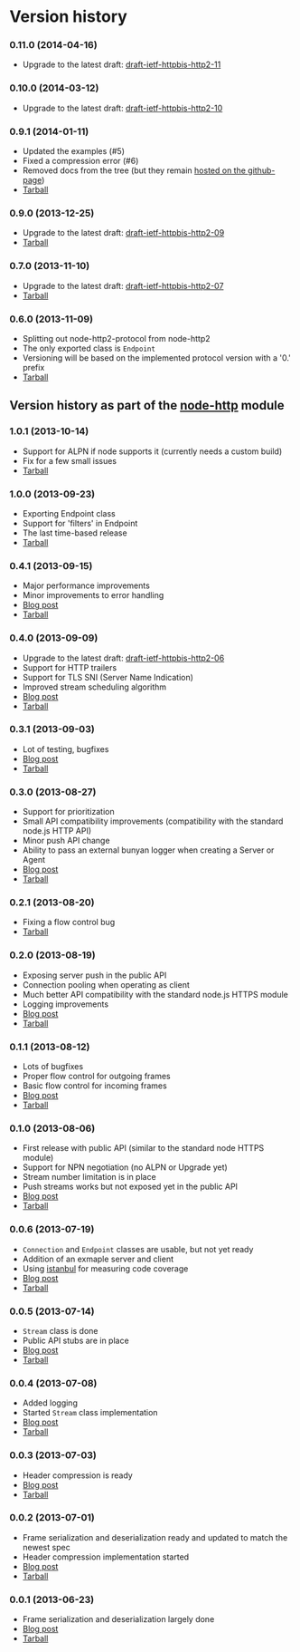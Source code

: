 Version history
===============

### 0.11.0 (2014-04-16) ###

* Upgrade to the latest draft: [draft-ietf-httpbis-http2-11][draft-11]

[draft-11]: http://tools.ietf.org/html/draft-ietf-httpbis-http2-11

### 0.10.0 (2014-03-12) ###

* Upgrade to the latest draft: [draft-ietf-httpbis-http2-10][draft-10]

[draft-10]: http://tools.ietf.org/html/draft-ietf-httpbis-http2-10

### 0.9.1 (2014-01-11) ###

* Updated the examples (#5)
* Fixed a compression error (#6)
* Removed docs from the tree (but they remain [hosted on the github-page])
* [Tarball](https://github.com/molnarg/node-http2-protocol/archive/node-http2-protocol-0.9.1.tar.gz)

[hosted on the github-page]: http://molnarg.github.io/node-http2-protocol/doc/

### 0.9.0 (2013-12-25) ###

* Upgrade to the latest draft: [draft-ietf-httpbis-http2-09][draft-09]
* [Tarball](https://github.com/molnarg/node-http2-protocol/archive/node-http2-protocol-0.9.0.tar.gz)

[draft-09]: http://tools.ietf.org/html/draft-ietf-httpbis-http2-09

### 0.7.0 (2013-11-10) ###

* Upgrade to the latest draft: [draft-ietf-httpbis-http2-07][draft-07]
* [Tarball](https://github.com/molnarg/node-http2-protocol/archive/node-http2-protocol-0.7.0.tar.gz)

[draft-07]: http://tools.ietf.org/html/draft-ietf-httpbis-http2-07

### 0.6.0 (2013-11-09) ###

* Splitting out node-http2-protocol from node-http2
* The only exported class is `Endpoint`
* Versioning will be based on the implemented protocol version with a '0.' prefix
* [Tarball](https://github.com/molnarg/node-http2-protocol/archive/node-http2-protocol-0.6.0.tar.gz)

Version history as part of the [node-http](https://github.com/molnarg/node-http2) module
----------------------------------------------------------------------------------------

### 1.0.1 (2013-10-14) ###

* Support for ALPN if node supports it (currently needs a custom build)
* Fix for a few small issues
* [Tarball](https://github.com/molnarg/node-http2/archive/node-http2-1.0.1.tar.gz)

### 1.0.0 (2013-09-23) ###

* Exporting Endpoint class
* Support for 'filters' in Endpoint
* The last time-based release
* [Tarball](https://github.com/molnarg/node-http2/archive/node-http2-1.0.0.tar.gz)

### 0.4.1 (2013-09-15) ###

* Major performance improvements
* Minor improvements to error handling
* [Blog post](http://gabor.molnar.es/blog/2013/09/15/gsoc-week-number-13/)
* [Tarball](https://github.com/molnarg/node-http2/archive/node-http2-0.4.1.tar.gz)

### 0.4.0 (2013-09-09) ###

* Upgrade to the latest draft: [draft-ietf-httpbis-http2-06][draft-06]
* Support for HTTP trailers
* Support for TLS SNI (Server Name Indication)
* Improved stream scheduling algorithm
* [Blog post](http://gabor.molnar.es/blog/2013/09/09/gsoc-week-number-12/)
* [Tarball](https://github.com/molnarg/node-http2/archive/node-http2-0.4.0.tar.gz)

[draft-06]: http://tools.ietf.org/html/draft-ietf-httpbis-http2-06

### 0.3.1 (2013-09-03) ###

* Lot of testing, bugfixes
* [Blog post](http://gabor.molnar.es/blog/2013/09/03/gsoc-week-number-11/)
* [Tarball](https://github.com/molnarg/node-http2/archive/node-http2-0.3.1.tar.gz)

### 0.3.0 (2013-08-27) ###

* Support for prioritization
* Small API compatibility improvements (compatibility with the standard node.js HTTP API)
* Minor push API change
* Ability to pass an external bunyan logger when creating a Server or Agent
* [Blog post](http://gabor.molnar.es/blog/2013/08/27/gsoc-week-number-10/)
* [Tarball](https://github.com/molnarg/node-http2/archive/node-http2-0.3.0.tar.gz)

### 0.2.1 (2013-08-20) ###

* Fixing a flow control bug
* [Tarball](https://github.com/molnarg/node-http2/archive/node-http2-0.2.1.tar.gz)

### 0.2.0 (2013-08-19) ###

* Exposing server push in the public API
* Connection pooling when operating as client
* Much better API compatibility with the standard node.js HTTPS module
* Logging improvements
* [Blog post](http://gabor.molnar.es/blog/2013/08/19/gsoc-week-number-9/)
* [Tarball](https://github.com/molnarg/node-http2/archive/node-http2-0.2.0.tar.gz)

### 0.1.1 (2013-08-12) ###

* Lots of bugfixes
* Proper flow control for outgoing frames
* Basic flow control for incoming frames
* [Blog post](http://gabor.molnar.es/blog/2013/08/12/gsoc-week-number-8/)
* [Tarball](https://github.com/molnarg/node-http2/archive/node-http2-0.1.1.tar.gz)

### 0.1.0 (2013-08-06) ###

* First release with public API (similar to the standard node HTTPS module)
* Support for NPN negotiation (no ALPN or Upgrade yet)
* Stream number limitation is in place
* Push streams works but not exposed yet in the public API
* [Blog post](http://gabor.molnar.es/blog/2013/08/05/gsoc-week-number-6-and-number-7/)
* [Tarball](https://github.com/molnarg/node-http2/archive/node-http2-0.1.0.tar.gz)

### 0.0.6 (2013-07-19) ###

* `Connection` and `Endpoint` classes are usable, but not yet ready
* Addition of an exmaple server and client
* Using [istanbul](https://github.com/gotwarlost/istanbul) for measuring code coverage
* [Blog post](http://gabor.molnar.es/blog/2013/07/19/gsoc-week-number-5/)
* [Tarball](https://github.com/molnarg/node-http2/archive/node-http2-0.0.6.tar.gz)

### 0.0.5 (2013-07-14) ###

* `Stream` class is done
* Public API stubs are in place
* [Blog post](http://gabor.molnar.es/blog/2013/07/14/gsoc-week-number-4/)
* [Tarball](https://github.com/molnarg/node-http2/archive/node-http2-0.0.5.tar.gz)

### 0.0.4 (2013-07-08) ###

* Added logging
* Started `Stream` class implementation
* [Blog post](http://gabor.molnar.es/blog/2013/07/08/gsoc-week-number-3/)
* [Tarball](https://github.com/molnarg/node-http2/archive/node-http2-0.0.4.tar.gz)

### 0.0.3 (2013-07-03) ###

* Header compression is ready
* [Blog post](http://gabor.molnar.es/blog/2013/07/03/the-http-slash-2-header-compression-implementation-of-node-http2/)
* [Tarball](https://github.com/molnarg/node-http2/archive/node-http2-0.0.3.tar.gz)

### 0.0.2 (2013-07-01) ###

* Frame serialization and deserialization ready and updated to match the newest spec
* Header compression implementation started
* [Blog post](http://gabor.molnar.es/blog/2013/07/01/gsoc-week-number-2/)
* [Tarball](https://github.com/molnarg/node-http2/archive/node-http2-0.0.2.tar.gz)

### 0.0.1 (2013-06-23) ###

* Frame serialization and deserialization largely done
* [Blog post](http://gabor.molnar.es/blog/2013/06/23/gsoc-week-number-1/)
* [Tarball](https://github.com/molnarg/node-http2/archive/node-http2-0.0.1.tar.gz)
